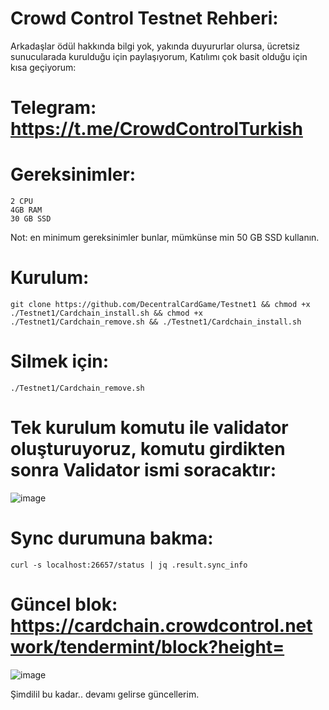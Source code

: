 # Crowd Control Testnet Rehberi:

Arkadaşlar ödül hakkında bilgi yok, yakında duyururlar olursa, ücretsiz sunucularada kurulduğu için paylaşıyorum, Katılımı çok basit olduğu için kısa geçiyorum:

# Telegram: https://t.me/CrowdControlTurkish

# Gereksinimler:
```
2 CPU
4GB RAM
30 GB SSD
```

Not: en minimum gereksinimler bunlar, mümkünse min 50 GB SSD kullanın.

# Kurulum:
```
git clone https://github.com/DecentralCardGame/Testnet1 && chmod +x ./Testnet1/Cardchain_install.sh && chmod +x ./Testnet1/Cardchain_remove.sh && ./Testnet1/Cardchain_install.sh
```

# Silmek için:
```
./Testnet1/Cardchain_remove.sh
```

# Tek kurulum komutu ile validator oluşturuyoruz, komutu girdikten sonra Validator ismi soracaktır:

![image](https://user-images.githubusercontent.com/101149671/178354201-a733fce2-9f84-4aef-963c-ad48b7601319.png)

# Sync durumuna bakma:
```
curl -s localhost:26657/status | jq .result.sync_info
```

# Güncel blok: https://cardchain.crowdcontrol.network/tendermint/block?height=

![image](https://user-images.githubusercontent.com/101149671/178354446-53a6d0c2-748d-4f7b-8d12-fb2bdf5fad13.png)


Şimdilil bu kadar.. devamı gelirse güncellerim.



